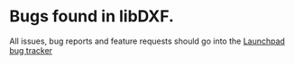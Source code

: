 # Bugs found in libDXF.

All issues, bug reports and feature requests should go into the
[Launchpad bug tracker](https://bugs.launchpad.net/libdxf)

